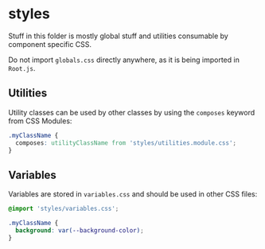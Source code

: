 # styles

Stuff in this folder is mostly global stuff and utilities consumable by
component specific CSS.

Do not import `globals.css` directly anywhere, as it is being imported in
`Root.js`.

## Utilities

Utility classes can be used by other classes by using the `composes` keyword
from CSS Modules:

```css
.myClassName {
  composes: utilityClassName from 'styles/utilities.module.css';
}
```

## Variables

Variables are stored in `variables.css` and should be used in other CSS files:

```css
@import 'styles/variables.css';

.myClassName {
  background: var(--background-color);
}
```
